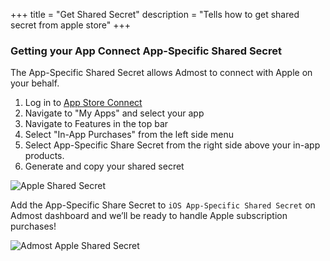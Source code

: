 +++
title = "Get Shared Secret"
description = "Tells how to get shared secret from apple store"
+++

### Getting your App Connect App-Specific Shared Secret

The App-Specific Shared Secret allows Admost to connect with Apple on your behalf.

1. Log in to [App Store Connect](https://appstoreconnect.apple.com/)
2. Navigate to "My Apps" and select your app
3. Navigate to Features in the top bar
4. Select "In-App Purchases" from the left side menu
5. Select App-Specific Share Secret from the right side above your in-app products.
6. Generate and copy your shared secret

![Apple Shared Secret](/amrapi/images/apple-shared-secret.png?classes=shadow)

Add the App-Specific Share Secret to `iOS App-Specific Shared Secret` on Admost dashboard and we’ll be ready to handle Apple subscription purchases!

![Admost Apple Shared Secret](/amrapi/images/admost-apple-shared-secret.png?classes=shadow)
